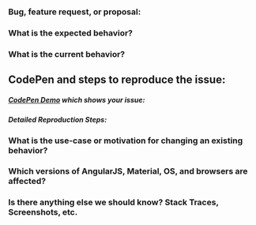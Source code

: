 ### Bug, feature request, or proposal:


### What is the expected behavior?


### What is the current behavior?


## CodePen and steps to reproduce the issue:
##### [CodePen Demo](http://codepen.io/team/AngularMaterial/pen/bEGJdd) which shows your issue: 
##### Detailed Reproduction Steps: 

### What is the use-case or motivation for changing an existing behavior?


### Which versions of AngularJS, Material, OS, and browsers are affected?



### Is there anything else we should know? Stack Traces, Screenshots, etc.


<!-- Filling out this template is required. Without this information, your issue may be auto-closed. -->
